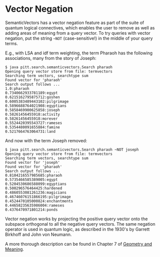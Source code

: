 # Vector Negation #

SemanticVectors has a vector negation feature as part of the suite of quantum logical connectives, which enables the user to remove as well as adding areas of meaning from a query vector. To try queries with vector negation, put the string `~NOT` (case-sensitive!) in the middle of your query terms.

E.g., with LSA and idf term weighting, the term Pharaoh has the following associations, many from the story of Joseph:

```
$ java pitt.search.semanticvectors.Search pharaoh
Opening query vector store from file: termvectors
Searching term vectors, searchtype sum
Found vector for 'pharaoh'
Search output follows ...
1.0:pharaoh
0.7340662933781189:egypt
0.6215162795875712:goshen
0.6005383489443102:pilgrimage
0.5896688764021908:egyptians
0.5858469900625858:joseph
0.58261456455918:activity
0.58261456455918:morever
0.5524420395543727:rameses
0.5354480091655884:famine
0.5217664763064731:land
```

And now with the term Joseph removed:

```
$ java pitt.search.semanticvectors.Search pharaoh ~NOT joseph
Opening query vector store from file: termvectors
Searching term vectors, searchtype sum
Found vector for 'joseph'
Found vector for 'pharaoh'
Search output follows ...
0.8104216557985685:pharaoh
0.5735466585389005:egypt
0.5204530686588099:egyptians
0.500296576464425:hardened
0.4860553081261236:magicians
0.46746076151866195:pilgrimage
0.4524470105000824:enchantments
0.44658235635986004:rameses
0.4376470971801214:ponds
```

Vector negation works by projecting the positive query vector onto the subspace orthogonal to all the negative query vectors. The same negation operator is used in quantum logic, as described in the 1930's by Garrett Birkhoff and John von Neumann.

A more thorough description can be found in Chapter 7 of [Geometry and Meaning](http://www.puttypeg.net/book/chapters/chapter7.html).